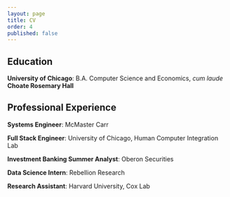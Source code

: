 ```yaml
---
layout: page
title: CV
order: 4
published: false
---
```


## Education
**University of Chicago**: B.A. Computer Science and Economics, _cum laude_  
**Choate Rosemary Hall**

## Professional Experience

**Systems Engineer**: 
McMaster Carr

**Full Stack Engineer**: 
University of Chicago, Human Computer Integration Lab

**Investment Banking Summer Analyst**:
Oberon Securities

**Data Science Intern**:
Rebellion Research

**Research Assistant**:
Harvard University, Cox Lab